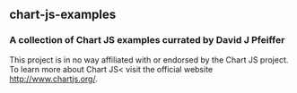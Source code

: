 ## chart-js-examples
### A collection of Chart JS examples currated by David J Pfeiffer

This project is in no way affiliated with or endorsed by the Chart JS project. To learn more about Chart JS< visit the official website http://www.chartjs.org/.
